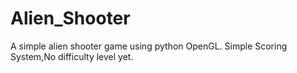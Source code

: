# Alien_Shooter
A simple alien shooter game using python OpenGL. Simple Scoring System,No difficulty level yet.
